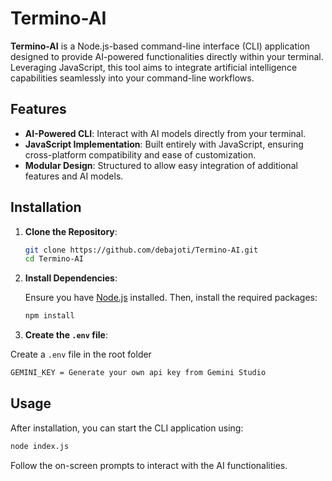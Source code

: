 # Termino-AI

**Termino-AI** is a Node.js-based command-line interface (CLI) application designed to provide AI-powered functionalities directly within your terminal. Leveraging JavaScript, this tool aims to integrate artificial intelligence capabilities seamlessly into your command-line workflows.

## Features

* **AI-Powered CLI**: Interact with AI models directly from your terminal.
* **JavaScript Implementation**: Built entirely with JavaScript, ensuring cross-platform compatibility and ease of customization.
* **Modular Design**: Structured to allow easy integration of additional features and AI models.

## Installation

1. **Clone the Repository**:

   ```bash
   git clone https://github.com/debajoti/Termino-AI.git
   cd Termino-AI
   ```

2. **Install Dependencies**:

   Ensure you have [Node.js](https://nodejs.org/) installed. Then, install the required packages:

   ```bash
   npm install
   ```

2. **Create the `.env` file**:

Create a `.env` file in the root folder

   ```bash
   GEMINI_KEY = Generate your own api key from Gemini Studio
   ```
   
## Usage

After installation, you can start the CLI application using:

```bash
node index.js
```

Follow the on-screen prompts to interact with the AI functionalities.
